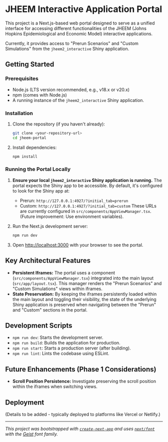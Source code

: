# JHEEM Interactive Application Portal

This project is a Next.js-based web portal designed to serve as a unified interface for accessing different functionalities of the JHEEM (Johns Hopkins Epidemiological and Economic Model) interactive applications.

Currently, it provides access to "Prerun Scenarios" and "Custom Simulations" from the `jheem2_interactive` Shiny application.

## Getting Started

### Prerequisites

*   Node.js (LTS version recommended, e.g., v18.x or v20.x)
*   npm (comes with Node.js)
*   A running instance of the `jheem2_interactive` Shiny application.

### Installation

1.  Clone the repository (if you haven't already):
    ```bash
    git clone <your-repository-url>
    cd jheem-portal
    ```
2.  Install dependencies:
    ```bash
    npm install
    ```

### Running the Portal Locally

1.  **Ensure your local `jheem2_interactive` Shiny application is running.**
    The portal expects the Shiny app to be accessible. By default, it's configured to look for the Shiny app at:
    *   Prerun: `http://127.0.0.1:4927/?initial_tab=prerun`
    *   Custom: `http://127.0.0.1:4927/?initial_tab=custom`
    These URLs are currently configured in `src/components/AppViewManager.tsx`. (Future improvement: Use environment variables).

2.  Run the Next.js development server:
    ```bash
    npm run dev
    ```

3.  Open [http://localhost:3000](http://localhost:3000) with your browser to see the portal.

## Key Architectural Features

*   **Persistent Iframes:** The portal uses a component (`src/components/AppViewManager.tsx`) integrated into the main layout (`src/app/layout.tsx`). This manager renders the "Prerun Scenarios" and "Custom Simulations" views within iframes.
*   **State Preservation:** By keeping the iframes persistently loaded within the main layout and toggling their visibility, the state of the underlying Shiny application is preserved when navigating between the "Prerun" and "Custom" sections in the portal.

## Development Scripts

*   `npm run dev`: Starts the development server.
*   `npm run build`: Builds the application for production.
*   `npm run start`: Starts a production server (after building).
*   `npm run lint`: Lints the codebase using ESLint.

## Future Enhancements (Phase 1 Considerations)

*   **Scroll Position Persistence:** Investigate preserving the scroll position within the iframes when switching views.

## Deployment

(Details to be added - typically deployed to platforms like Vercel or Netlify.)

---

*This project was bootstrapped with [`create-next-app`](https://nextjs.org/docs/app/api-reference/cli/create-next-app) and uses [`next/font`](https://nextjs.org/docs/app/building-your-application/optimizing/fonts) with the [Geist](https://vercel.com/font) font family.*

